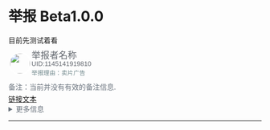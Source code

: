 <meta name="referrer" content="no-referrer" />
<style type="text/css" media="screen">
.round_icon
  {
  width: 40px;
  height: 40px;
  display: flex;
  border: 3px solid white;
  border-radius: 50%;
  align-items: center;
  justify-content: center;
  overflow: hidden;

  position:relative;
  top:-0.31em;
}
.remarks_style
 {
  position:relative;
  top:-0.31em;
 }
</style>


# 举报 Beta1.0.0

目前先测试着看

  <div Style="line-height:1.14em;">
    <img src="https://i2.hdslb.com/bfs/face/7899638a48e4b906a5e435552c02548fc31b3318.jpg" class="round_icon" style="float:left;" alt="">
    <font size="4" face="arial" color="#61666D">举报者名称</font><br>
    <font size="2" face="arial" color="#61666D">UID:1145141919810</font>
  </div>
<div>
  <code style="color:#71898d">举报理由：卖片广告</code>
</div>
<div class="remarks_style">
  <p></p>
 <font color="#6A737D">备注：当前并没有有效的备注信息.</font>
</div>
<div>
  <a href="url" style="color:##bbccdd">链接文本</a>
</div>
<details><summary style="color:#6A737D">更多信息</summary>

#### We can hide anything, even code!

```ruby
   puts "Hello World"
```

</details>

_________________




